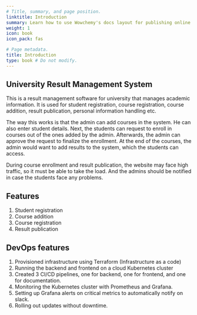 ```yaml
---
# Title, summary, and page position.
linktitle: Introduction
summary: Learn how to use Wowchemy's docs layout for publishing online courses, software documentation, and tutorials.
weight: 1
icon: book
icon_pack: fas

# Page metadata.
title: Introduction
type: book # Do not modify.
---
```


## University Result Management System

This is a result management software for university that manages academic information. It is used for student registration, course registration, course addition, result publication, personal information handling etc.  

The way this works is that the admin can add courses in the system. He can also enter student details. Next, the students can request to enroll in courses out of the ones added by the admin. Afterwards, the admin can approve the request to finalize the enrollment. At the end of the courses, the admin would want to add results to the system, which the students can access. 

During course enrollment and result publication, the website may face high traffic, so it must be able to take the load. And the admins should be notified in case the students face any problems. 

## Features
1. Student registration
2. Course addition
3. Course registration
4. Result publication

## DevOps features
1. Provisioned infrastructure using Terraform (Infrastructure as a code)
2. Running the backend and frontend on a cloud Kubernetes cluster
3. Created 3 CI/CD pipelines, one for backend, one for frontend, and one for documentation. 
4. Monitoring the Kubernetes cluster with Prometheus and Grafana.
5. Setting up Grafana alerts on critical metrics to automatically notify on slack.
6. Rolling out updates without downtime. 

